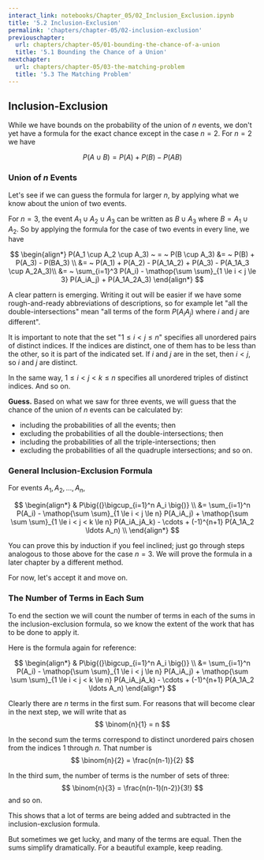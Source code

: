 ```yaml
---
interact_link: notebooks/Chapter_05/02_Inclusion_Exclusion.ipynb
title: '5.2 Inclusion-Exclusion'
permalink: 'chapters/chapter-05/02-inclusion-exclusion'
previouschapter:
  url: chapters/chapter-05/01-bounding-the-chance-of-a-union
  title: '5.1 Bounding the Chance of a Union'
nextchapter:
  url: chapters/chapter-05/03-the-matching-problem
  title: '5.3 The Matching Problem'
---
```


## Inclusion-Exclusion

While we have bounds on the probability of the union of $n$ events, we don't yet have a formula for the exact chance except in the case $n = 2$. For $n = 2$ we have 

$$
P(A \cup B) = P(A) + P(B) - P(AB)
$$

### Union of $n$ Events
Let's see if we can guess the formula for larger $n$, by applying what we know about the union of two events. 

For $n = 3$, the event $A_1 \cup A_2 \cup A_3$ can be written as $B \cup A_3$ where $B = A_1 \cup A_2$. So by applying the formula for the case of two events in every line, we have

$$
\begin{align*}
P(A_1 \cup A_2 \cup A_3) ~ = ~ P(B \cup A_3) &= ~ P(B) + P(A_3) - P(BA_3) \\
&= ~ P(A_1) + P(A_2) - P(A_1A_2) + P(A_3) - P(A_1A_3 \cup A_2A_3)\\
&= ~ \sum_{i=1}^3 P(A_i) - \mathop{\sum \sum}_{1 \le i < j \le 3} P(A_iA_j) + P(A_1A_2A_3)
\end{align*}
$$

A clear pattern is emerging. Writing it out will be easier if we have some rough-and-ready abbreviations of descriptions, so for example let "all the double-intersections" mean "all terms of the form $P(A_iA_j)$ where $i$ and $j$ are different".

It is important to note that the set "$1 \le i < j \le n$" specifies all unordered pairs of distinct indices. If the indices are distinct, one of them has to be less than the other, so it is part of the indicated set. If $i$ and $j$ are in the set, then $i < j$, so $i$ and $j$ are distinct.

In the same way, $1 \le i < j < k \le n$ specifies all unordered triples of distinct indices. And so on.

**Guess.** Based on what we saw for three events, we will guess that the chance of the union of $n$ events can be calculated by:
- including the probabilities of all the events; then
- excluding the probabilities of all the double-intersections; then
- including the probabilities of all the triple-intersections; then
- excluding the probabilities of all the quadruple intersections; and so on.

### General Inclusion-Exclusion Formula
For events $A_1, A_2, \ldots, A_n$, 

$$
\begin{align*}
& P\big{(}\bigcup_{i=1}^n A_i \big{)} \\
&= \sum_{i=1}^n P(A_i) - \mathop{\sum \sum}_{1 \le i < j \le n} P(A_iA_j) + \mathop{\sum \sum \sum}_{1 \le i < j < k \le n} P(A_iA_jA_k) - \cdots + (-1)^{n+1} P(A_1A_2 \ldots A_n) \\
\end{align*}
$$

You can prove this by induction if you feel inclined; just go through steps analogous to those above for the case $n=3$. We will prove the formula in a later chapter by a different method.

For now, let's accept it and move on.

### The Number of Terms in Each Sum
To end the section we will count the number of terms in each of the sums in the inclusion-exclusion formula, so we know the extent of the work that has to be done to apply it.

Here is the formula again for reference:

$$
\begin{align*}
& P\big{(}\bigcup_{i=1}^n A_i \big{)} \\
&=
\sum_{i=1}^n P(A_i) - \mathop{\sum \sum}_{1 \le i < j \le n} P(A_iA_j) + \mathop{\sum \sum \sum}_{1 \le i < j < k \le n} P(A_iA_jA_k) - \cdots + (-1)^{n+1} P(A_1A_2 \ldots A_n)
\end{align*}
$$


Clearly there are $n$ terms in the first sum. For reasons that will become clear in the next step, we will write that as
$$
\binom{n}{1} = n
$$

In the second sum the terms correspond to distinct unordered pairs chosen from the indices 1 through $n$. That number is
$$
\binom{n}{2} = \frac{n(n-1)}{2}
$$

In the third sum, the number of terms is the number of sets of three:
$$
\binom{n}{3} = \frac{n(n-1)(n-2)}{3!}
$$
and so on.

This shows that a lot of terms are being added and subtracted in the inclusion-exclusion formula. 

But sometimes we get lucky, and many of the terms are equal. Then the sums simplify dramatically. For a beautiful example, keep reading.
